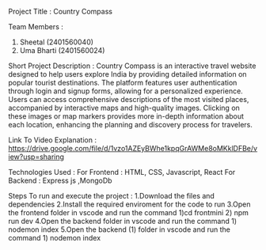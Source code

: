 Project Title : Country Compass
 
 Team Members : 
 1. Sheetal (2401560040)
 2. Uma Bharti (2401560024)

Short Project Description :
Country Compass is an interactive travel website designed to help users explore India by providing detailed information on popular tourist destinations. The platform features user authentication through login and signup forms, allowing for a personalized experience. Users can access comprehensive descriptions of the most visited places, accompanied by interactive maps and high-quality images. Clicking on these images or map markers provides more in-depth information about each location, enhancing the planning and discovery process for travelers.

Link To Video Explanation : https://drive.google.com/file/d/1vzo1AZEyBWhe1kpqGrAWMe8oMKklDFBe/view?usp=sharing

Technologies Used :
For Frontend :
HTML, CSS, Javascript, React 
For Backend :
Express js ,MongoDb

Steps To run and execute the project :
1.Download the files and dependencies
2.Install the required enviroment for the code to run
3.Open the frontend folder in vscode and run the command 1)cd frontmini 2) npm run dev
4.Open the backend folder in vscode and run the command 1) nodemon index
5.Open the backend (1) folder in vscode and run the command 1) nodemon index







